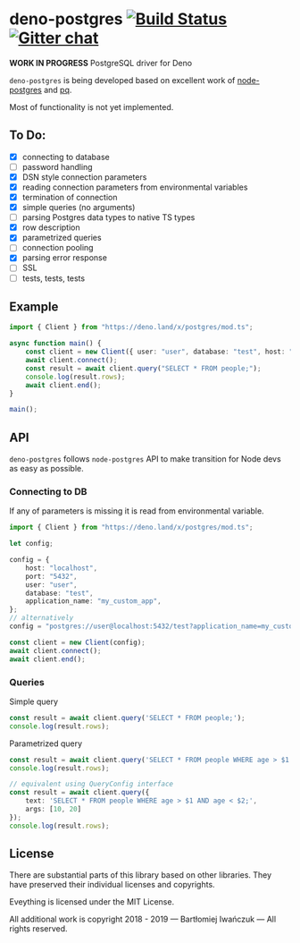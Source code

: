 # deno-postgres [![Build Status](https://travis-ci.com/bartlomieju/deno-postgres.svg?branch=master)](https://travis-ci.com/bartlomieju/deno-postgres) [![Gitter chat](https://badges.gitter.im/gitterHQ/gitter.png)](https://gitter.im/deno-postgres/community)
**WORK IN PROGRESS** PostgreSQL driver for Deno

`deno-postgres` is being developed based on excellent work of [node-postgres](https://github.com/brianc/node-postgres) 
and [pq](https://github.com/lib/pq).

Most of functionality is not yet implemented.

## To Do:

- [x] connecting to database
- [ ] password handling
- [x] DSN style connection parameters
- [x] reading connection parameters from environmental variables
- [x] termination of connection
- [x] simple queries (no arguments) 
- [ ] parsing Postgres data types to native TS types
- [x] row description
- [x] parametrized queries
- [ ] connection pooling
- [x] parsing error response
- [ ] SSL
- [ ] tests, tests, tests

## Example
```ts
import { Client } from "https://deno.land/x/postgres/mod.ts";

async function main() {
    const client = new Client({ user: "user", database: "test", host: "localhost", port: "5432" });
    await client.connect();
    const result = await client.query("SELECT * FROM people;");
    console.log(result.rows);
    await client.end();
}

main();
```

## API

`deno-postgres` follows `node-postgres` API to make transition for Node devs as easy as possible.


### Connecting to DB
If any of parameters is missing it is read from environmental variable.

```ts
import { Client } from "https://deno.land/x/postgres/mod.ts";

let config;

config = {
    host: "localhost",
    port: "5432",
    user: "user", 
    database: "test",
    application_name: "my_custom_app",
};
// alternatively
config = "postgres://user@localhost:5432/test?application_name=my_custom_app";

const client = new Client(config);
await client.connect();
await client.end();
```

### Queries
Simple query
```ts
const result = await client.query('SELECT * FROM people;');
console.log(result.rows);
```

Parametrized query
```ts
const result = await client.query('SELECT * FROM people WHERE age > $1 AND age < $2;', 10, 20);
console.log(result.rows);

// equivalent using QueryConfig interface
const result = await client.query({
    text: 'SELECT * FROM people WHERE age > $1 AND age < $2;', 
    args: [10, 20]
});
console.log(result.rows);
```

## License
There are substantial parts of this library based on other libraries. They have preserved their individual licenses and copyrights. 

Eveything is licensed under the MIT License.

All additional work is copyright 2018 - 2019 — Bartłomiej Iwańczuk — All rights reserved.
